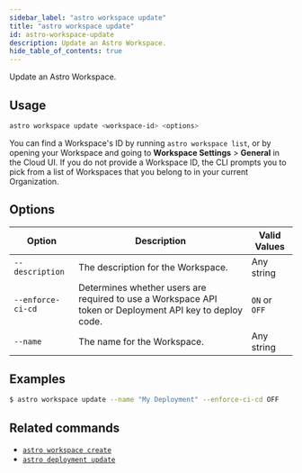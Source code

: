 ```yaml
---
sidebar_label: "astro workspace update"
title: "astro workspace update"
id: astro-workspace-update
description: Update an Astro Workspace. 
hide_table_of_contents: true
---
```


Update an Astro Workspace. 

## Usage

```sh
astro workspace update <workspace-id> <options>
```

You can find a Workspace's ID by running `astro workspace list`, or by opening your Workspace and going to **Workspace Settings** > **General** in the Cloud UI. If you do not provide a Workspace ID, the CLI prompts you to pick from a list of Workspaces that you belong to in your current Organization. 

## Options

| Option            | Description                                                                                                                             | Valid Values  |
| ----------------- | --------------------------------------------------------------------------------------------------------------------------------------- | ------------- |
| `--description`   | The description for the Workspace.                                                                                                      | Any string    |
| `--enforce-ci-cd` | Determines whether users are required to use a Workspace API token or Deployment API key to deploy code. | `ON` or `OFF` |
| `--name`          | The name for the Workspace.                                                                                                             | Any string    |


## Examples

```sh
$ astro workspace update --name "My Deployment" --enforce-ci-cd OFF
```

## Related commands

- [`astro workspace create`](cli/astro-workspace-create.md)
- [`astro deployment update`](cli/astro-deployment-update.md)
